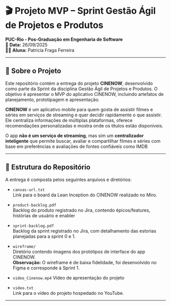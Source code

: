 # 🎬 Projeto MVP – Sprint Gestão Ágil de Projetos e Produtos  
**PUC-Rio - Pos-Graduação em Engenharia de Software**  
📅 **Data:** 26/09/2025  
👩‍🎓 **Aluna:** Patricia Fraga Ferreira  

---

## 🧠 Sobre o Projeto

Este repositório contém a entrega do projeto **CINENOW**, desenvolvido como parte da Sprint da disciplina Gestão Ágil de Projetos e Produtos. O objetivo é apresentar o MVP do aplicativo CINENOW, incluindo artefatos de planejamento, prototipagem e apresentação.

**CINENOW** é um aplicativo mobile para quem gosta de assistir filmes e séries em serviços de streaming e quer decidir rapidamente o que assistir. Ele centraliza informações de múltiplas plataformas, oferece recomendações personalizadas e mostra onde os títulos estão disponíveis.

O app **não é um serviço de streaming**, mas sim um **centralizador inteligente** que permite buscar, avaliar e compartilhar filmes e séries com base em preferências e avaliações de fontes confiáveis como IMDB

---

## 📁 Estrutura do Repositório

A entrega é composta pelos seguintes arquivos e diretórios:

- `canvas-url.txt`  
  Link para o board da Lean Inception do CINENOW realizado no Miro.

- `product-backlog.pdf`  
  Backlog do produto registrado no Jira, contendo épicos/features, histórias de usuário e enabler 

- `sprint-backlog.pdf`  
  Backlog da sprint registrado no Jira, com detalhamento das estorias planejadas para a sprint 0 e 1.

- `wireframe/`  
  Diretório contendo imagens dos protótipos de interface do app CINENOW.  
  **Observação:** O wireframe é de baixa fidelidade, foi desenvolvido no Figma e corresponde à Sprint 1.

- `video_Cinenow.mp4` 
  Vídeo de apresentação do projeto 

- `video.txt`  
  Link para o vídeo do projeto hospedado no YouTube.

---


